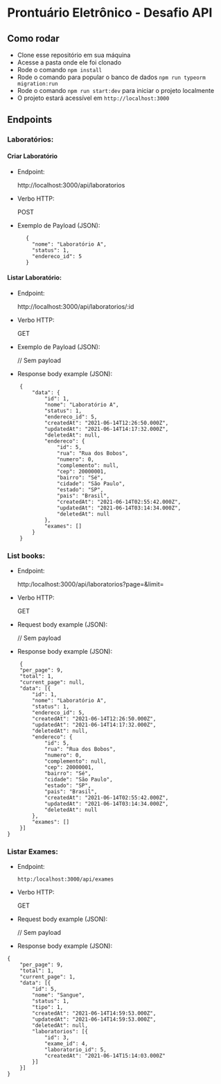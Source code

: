 # Prontuário Eletrônico - Desafio API

## Como rodar

* Clone esse repositório em sua máquina
* Acesse a pasta onde ele foi clonado
* Rode o comando `npm install`
* Rode o comando para popular o banco de dados `npm run typeorm migration:run`
* Rode o comando `npm run start:dev` para iniciar o projeto localmente
* O projeto estará acessível em `http://localhost:3000`

## Endpoints

### Laboratórios:

#### Criar Laboratório
* Endpoint:

    http://localhost:3000/api/laboratorios

* Verbo HTTP:

    POST

* Exemplo de Payload (JSON):

```
      {
        "nome": "Laboratório A",
        "status": 1,
        "endereco_id": 5
      }
```

#### Listar Laboratório:

* Endpoint:

    http://localhost:3000/api/laboratorios/:id

* Verbo HTTP:

    GET

* Exemplo de Payload (JSON):

    // Sem payload

* Response body example (JSON):

```
    {
        "data": {
            "id": 1,
            "nome": "Laboratório A",
            "status": 1,
            "endereco_id": 5,
            "createdAt": "2021-06-14T12:26:50.000Z",
            "updatedAt": "2021-06-14T14:17:32.000Z",
            "deletedAt": null,
            "endereco": {
                "id": 5,
                "rua": "Rua dos Bobos",
                "numero": 0,
                "complemento": null,
                "cep": 20000001,
                "bairro": "Sé",
                "cidade": "São Paulo",
                "estado": "SP",
                "pais": "Brasil",
                "createdAt": "2021-06-14T02:55:42.000Z",
                "updatedAt": "2021-06-14T03:14:34.000Z",
                "deletedAt": null
            },
            "exames": []
        }
    }
```

### List books:

* Endpoint:

    http:/localhost:3000/api/laboratorios?page=<number>&limit=<number>

* Verbo HTTP:

    GET

* Request body example (JSON):

    // Sem payload

* Response body example (JSON):

```
    {
    "per_page": 9,
    "total": 1,
    "current_page": null,
    "data": [{
        "id": 1,
        "nome": "Laboratório A",
        "status": 1,
        "endereco_id": 5,
        "createdAt": "2021-06-14T12:26:50.000Z",
        "updatedAt": "2021-06-14T14:17:32.000Z",
        "deletedAt": null,
        "endereco": {
            "id": 5,
            "rua": "Rua dos Bobos",
            "numero": 0,
            "complemento": null,
            "cep": 20000001,
            "bairro": "Sé",
            "cidade": "São Paulo",
            "estado": "SP",
            "pais": "Brasil",
            "createdAt": "2021-06-14T02:55:42.000Z",
            "updatedAt": "2021-06-14T03:14:34.000Z",
            "deletedAt": null
        },
        "exames": []
    }]
}
```

### Listar Exames:

* Endpoint:

      http:/localhost:3000/api/exames

* Verbo HTTP:

    GET

* Request body example (JSON):

    // Sem payload

* Response body example (JSON):

```
{
    "per_page": 9,
    "total": 1,
    "current_page": 1,
    "data": [{
        "id": 5,
        "nome": "Sangue",
        "status": 1,
        "tipo": 1,
        "createdAt": "2021-06-14T14:59:53.000Z",
        "updatedAt": "2021-06-14T14:59:53.000Z",
        "deletedAt": null,
        "laboratorios": [{
            "id": 3,
            "exame_id": 4,
            "laboratorio_id": 5,
            "createdAt": "2021-06-14T15:14:03.000Z"
        }]
    }]
}
```
